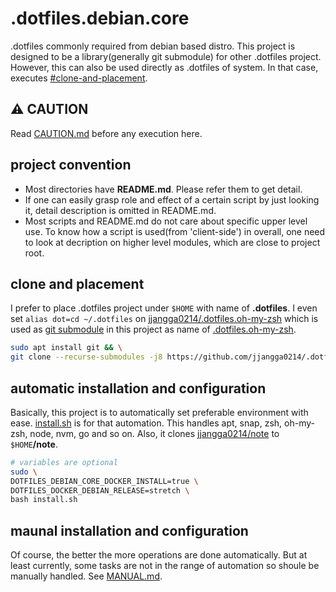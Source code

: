 # .dotfiles.debian.core

.dotfiles commonly required from debian based distro. This project is designed to be a library(generally git submodule) for other .dotfiles project. However, this can also be used directly as .dotfiles of system. In that case, executes [#clone-and-placement](#clone-and-placement).

## :warning: CAUTION

Read [CAUTION.md](CAUTION.md) before any execution here.

## project convention

* Most directories have **README.md**. Please refer them to get detail.
* If one can easily grasp role and effect of a certain script by just looking it, detail description is omitted in README.md.
* Most scripts and README.md do not care about specific upper level use. To know how a script is used(from 'client-side') in overall, one need to look at decription on higher level modules, which are close to project root.

## clone and placement

I prefer to place .dotfiles project under `$HOME` with name of **.dotfiles**. I even set `alias dot=cd ~/.dotfiles` on [jjangga0214/.dotfiles.oh-my-zsh](https://github.com/jjangga0214/.dotfiles.oh-my-zsh) which is used as [git submodule](.gitmodules) in this project as name of [.dotfiles.oh-my-zsh](.dotfiles.oh-my-zsh).

```bash
sudo apt install git && \
git clone --recurse-submodules -j8 https://github.com/jjangga0214/.dotfiles.debian.core.git $HOME/.dotfiles
```

## automatic installation and configuration

Basically, this project is to automatically set preferable environment with ease. [install.sh](install.sh) is for that automation. This handles apt, snap, zsh, oh-my-zsh, node, nvm, go and so on. Also, it clones [jjangga0214/note](https://github.com/jjangga0214/note) to `$HOME`**/note**.

```bash
# variables are optional
sudo \
DOTFILES_DEBIAN_CORE_DOCKER_INSTALL=true \
DOTFILES_DOCKER_DEBIAN_RELEASE=stretch \
bash install.sh
```

## maunal installation and configuration

Of course, the better the more operations are done automatically. But at least currently, some tasks are not in the range of automation so shoule be manually handled. See [MANUAL.md](MANUAL.md).